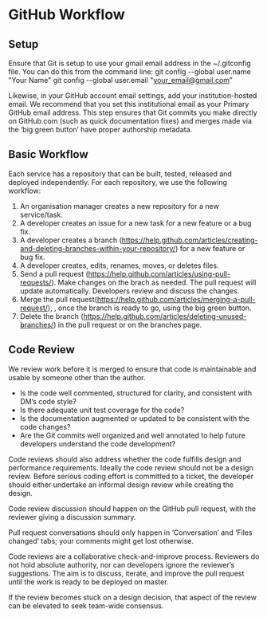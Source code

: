 # GitHub Workflow

## Setup
Ensure that Git is setup to use your gmail email address in the ~/.gitconfig file. You can do this from the command line:
git config --global user.name "Your Name"
git config --global user.email "your_email@gmail.com”

Likewise, in your GitHub account email settings, add your institution-hosted email. We recommend that you set this institutional email as your Primary GitHub email address. This step ensures that Git commits you make directly on GitHub.com (such as quick documentation fixes) and merges made via the ‘big green button’ have proper authorship metadata.

## Basic Workflow

Each service has a repository that can be built, tested, released and deployed independently. For each repository, we use the following workflow: 

1. An organisation manager creates a new repository for a new service/task. 
2. A developer creates an issue for a new task for a new feature or a bug fix. 
3. A developer creates a branch (https://help.github.com/articles/creating-and-deleting-branches-within-your-repository/) for a new feature or bug fix. 
4. A developer creates, edits, renames, moves, or deletes files. 
5. Send a pull request (https://help.github.com/articles/using-pull-requests/). Make changes on the brach as needed. The pull request will update automatically.  Developers review and discuss the changes.
6. Merge the pull request(https://help.github.com/articles/merging-a-pull-request/), , once the branch is ready to go, using the big green button.
7. Delete the branch (https://help.github.com/articles/deleting-unused-branches/) in the pull request or on the branches page. 

## Code Review
We review work before it is merged to ensure that code is maintainable and usable by someone other than the author.
* Is the code well commented, structured for clarity, and consistent with DM’s code style?
* Is there adequate unit test coverage for the code?
* Is the documentation augmented or updated to be consistent with the code changes?
* Are the Git commits well organized and well annotated to help future developers understand the code development?

Code reviews should also address whether the code fulfills design and performance requirements.
Ideally the code review should not be a design review. Before serious coding effort is committed to a ticket, the developer should either undertake an informal design review while creating the design. 

Code review discussion should happen on the GitHub pull request, with the reviewer giving a discussion summary. 

Pull request conversations should only happen in ‘Conversation’ and ‘Files changed’ tabs; your comments might get lost otherwise.

Code reviews are a collaborative check-and-improve process. Reviewers do not hold absolute authority, nor can developers ignore the reviewer’s suggestions. The aim is to discuss, iterate, and improve the pull request until the work is ready to be deployed on master.

If the review becomes stuck on a design decision, that aspect of the review can be elevated to seek team-wide consensus.

